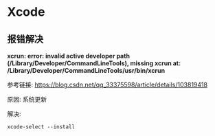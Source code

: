 # Xcode


## 报错解决


**xcrun: error: invalid active developer path (/Library/Developer/CommandLineTools), missing xcrun at: /Library/Developer/CommandLineTools/usr/bin/xcrun**

参考链接: https://blog.csdn.net/qq_33375598/article/details/103819418

原因: 系统更新

解决:
 ```
 xcode-select --install
 ```
